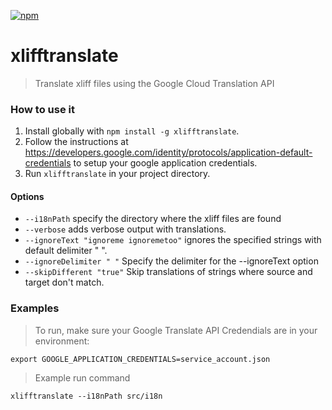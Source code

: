 [![npm][npm-badge]][npm-badge-url]

# xlifftranslate
> Translate xliff files using the Google Cloud Translation API

### How to use it

1. Install globally with `npm install -g xlifftranslate`.
2. Follow the instructions at https://developers.google.com/identity/protocols/application-default-credentials to setup your google application credentials.
3. Run `xlifftranslate` in your project directory.

#### Options
- `--i18nPath` specify the directory where the xliff files are found
- `--verbose` adds verbose output with translations.
- `--ignoreText "ignoreme ignoremetoo"` ignores the specified strings with default delimiter " ".
- `--ignoreDelimiter " "` Specify the delimiter for the --ignoreText option
- `--skipDifferent "true"` Skip translations of strings where source and target don't match.

### Examples

> To run, make sure your Google Translate API Credendials are in your environment:

`export GOOGLE_APPLICATION_CREDENTIALS=service_account.json` 

> Example run command

`xlifftranslate --i18nPath src/i18n` 

[npm-badge]: https://img.shields.io/npm/v/xlifftranslate.svg
[npm-badge-url]: https://www.npmjs.com/package/xlifftranslate
